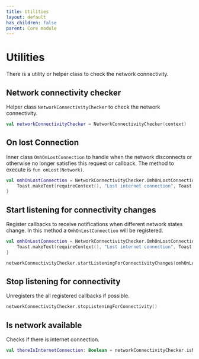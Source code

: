 ```yaml
---
title: Utilities
layout: default
has_children: false
parent: Core module
---
```


# Utilities

There is a utility or helper class to check the network connectivity.

## Network connectivity checker

Helper class `NetworkConnectivityChecker` to check the network connectivity.

```kotlin
val networkConnectivityChecker = NetworkConnectivityChecker(context)
```

## On lost Connection

Inner class `OmhOnLostConnection` to handle when the network disconnects or otherwise no longer satisfies this request or callback.
The method to execute is `fun onLost(Network)`.

```kotlin
val omhOnLostConnection = NetworkConnectivityChecker.OmhOnLostConnection {
    Toast.makeText(requireContext(), "Lost internet connection", Toast.LENGTH_SHORT).show()
}
```

## Start listening for connectivity changes

Register callbacks to receive notifications when different network states change.
In this method a `OmhOnLostConnection` will be registered.

```kotlin
val omhOnLostConnection = NetworkConnectivityChecker.OmhOnLostConnection {
    Toast.makeText(requireContext(), "Lost internet connection", Toast.LENGTH_SHORT).show()
}

networkConnectivityChecker.startListeningForConnectivityChanges(omhOnLostConnection)
```

## Stop listening for connectivity

Unregisters the all registered callbacks if possible.

```kotlin
networkConnectivityChecker.stopListeningForConnectivity()
```

## Is network available

Checks if there is internet connection.

```kotlin
val thereIsInternetConnection: Boolean = networkConnectivityChecker.isNetworkAvailable()
```
